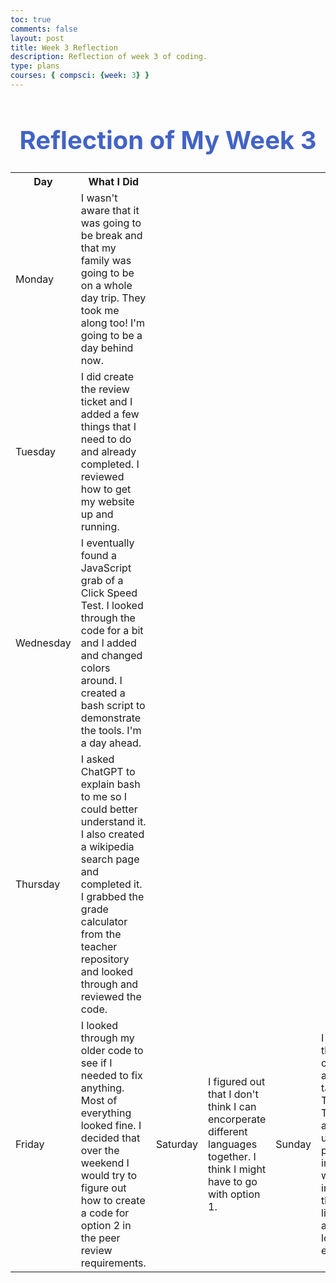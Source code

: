 ```yaml
---
toc: true
comments: false
layout: post
title: Week 3 Reflection
description: Reflection of week 3 of coding.
type: plans
courses: { compsci: {week: 3} }
---
```


<h1 style="text-align: center; color:#4263C6;font-weight:700; font-size:40px">Reflection of My Week 3</h1>

<table>
  <tr>
    <th>Day</th>
    <th>What I Did</th>
  </tr>
  <tr>
    <td>Monday</td>
    <td>I wasn't aware that it was going to be break and that my family was going to be on a whole day trip. They took me along too! I'm going to be a day behind now.</td>
  </tr>
  <tr>
    <td>Tuesday</td>
    <td>I did create the review ticket and I added a few things that I need to do and already completed. I reviewed how to get my website up and running.</td>
  </tr>
  <tr>
    <td>Wednesday</td>
    <td>I eventually found a JavaScript grab of a Click Speed Test. I looked through the code for a bit and I added and changed colors around. I created a bash script to demonstrate the tools. I'm a day ahead.</td>
  </tr>
  <tr>
    <td>Thursday</td>
    <td>I asked ChatGPT to explain bash to me so I could better understand it. I also created a wikipedia search page and completed it. I grabbed the grade calculator from the teacher repository and looked through and reviewed the code.</td>
  </tr>
  <tr>
    <td>Friday</td>
    <td>I looked through my older code to see if I needed to fix anything. Most of everything looked fine. I decided that over the weekend I would try to figure out how to create a code for option 2 in the peer review requirements.</td>
    <td>Saturday</td>
    <td>I figured out that I don't think I can encorperate different languages together. I think I might have to go with option 1.</td>
    <td>Sunday</td>
    <td>I created the cat class code and the cat table code. The Cat Table allows users to put in cats into a table with information they put in, like their age, name, location, etc.</td>
  </tr>
